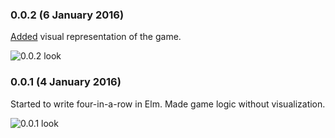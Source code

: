 ### 0.0.2 (6 January 2016)
[Added](https://github.com/drzhbe/four-in-a-row/commit/4f6e0671351237a39f8c1b38655b632b0c823e1d) visual representation of the game.

![0.0.2 look](https://i.imgur.com/7A0utZA.png)

### 0.0.1 (4 January 2016)
Started to write four-in-a-row in Elm. Made game logic without visualization.

![0.0.1 look](https://i.imgur.com/CJGyG3K.png)
